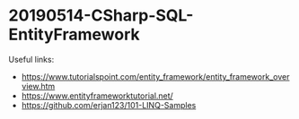 # 20190514-CSharp-SQL-EntityFramework

Useful links:
- https://www.tutorialspoint.com/entity_framework/entity_framework_overview.htm
- https://www.entityframeworktutorial.net/
- https://github.com/erjan123/101-LINQ-Samples
